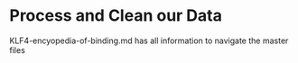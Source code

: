 # Process and Clean our Data
KLF4-encyopedia-of-binding.md has all information to navigate the master files
